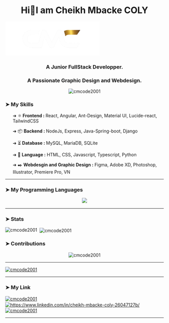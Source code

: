 <!------------ BEGIN ENTETE ------------------------>

<p align="center"> 
  <h1 align="center">Hi👋I am Cheikh Mbacke COLY </h1>
  <img src="/assets/CMC-logo.png" alt="Bannière de Cheikh Mbacke COLY" width="300">
</p>

<!------------- END ENTETE ------------------------->

<h3 align="center">A Junior FullStack Developper.</h3>
<h3 align="center">A Passionate Graphic Design and Webdesign.</h3>

<p align="center"> 
  <img src="https://komarev.com/ghpvc/?username=cmcode2001&label=Profile%20views&color=0e75b6&style=flat" alt="cmcode2001" />
</p>


<h3> ➤ My Skills </h3>
<ul>
  <p> ➜ ⚛️<b> Frontend : </b> React, Angular, Ant-Design, Material UI, Lucide-react, TailwindCSS </p>
  <p> ➜ 📦 <b> Backend : </b> NodeJs, Express, Java-Spring-boot, Django </p>
  <p> ➜ ⏳ <b> Database : </b> MySQL, MariaDB, SQLite </p>
  <p> ➜ 💼 <b> Language :</b> HTML, CSS, Javascript, Typescript, Python </p>
  <p> ➜ ✒️ <b> Webdesgin and Graphic Design :</b> Figma, Adobe XD, Photoshop, Illustrator, Premiere Pro, VN </p>
  <!--p> ➜ 🔥 CMS: WordPress </p>-->
</ul>
<hr style="border:'2px solid'"/>

<h3> ➤ My Programming Languages </h3>
<p align="center">
  <a href="https://skillicons.dev">
    <img src="https://skillicons.dev/icons?i=react,angular,spring,html,tailwind,ts,js,python,django,git,bash,figma,ps,ai,xd" />
  </a>
</p>

<hr style="border:'2px solid'"/>
<h3> ➤ Stats </h3>
<p>
  <img align="left" src="https://github-readme-stats.vercel.app/api/top-langs?username=cmcode2001&show_icons=true&locale=en&layout=compact" alt="cmcode2001" />
</p>
<p>&nbsp;
  <img align="center" src="https://github-readme-stats.vercel.app/api?username=cmcode2001&show_icons=true&locale=en" alt="cmcode2001" />
</p>
<h3> ➤ Contributions </h3>
<p align="center">
  <img align="center" src="https://github-readme-streak-stats.herokuapp.com/?user=cmcode2001&" alt="cmcode2001" />
</p>

<hr style="border:'1px solid'"/>

<p align="left"> 
  <a href="https://github.com/ryo-ma/github-profile-trophy">
    <img src="https://github-profile-trophy.vercel.app/?username=cmcode2001" alt="cmcode2001" />
  </a>
</p>

<hr style="border:'2px solid'"/>
<h3 align="left"> ➤ My Link </h3>
<p style="display:'flex', justify-content:'space-between', align-items:'center'">
    <a href="https://twitter.com/cmcode2001" target="blank">
      <img align="center" src="https://raw.githubusercontent.com/rahuldkjain/github-profile-readme-generator/master/src/images/icons/Social/twitter.svg" alt="cmcode2001" height="30" width="40" />
    </a> 
    <a href="https://linkedin.com/in/https://www.linkedin.com/in/cheikh-mbacke-coly-26047127b/" target="blank">
      <img align="center" src="https://raw.githubusercontent.com/rahuldkjain/github-profile-readme-generator/master/src/images/icons/Social/linked-in-alt.svg" alt="https://www.linkedin.com/in/cheikh-mbacke-coly-26047127b/" height="30" width="40" />
    </a> 
    <a href="https://discord.gg/cmcode2001" target="blank">
      <img align="center" src="https://raw.githubusercontent.com/rahuldkjain/github-profile-readme-generator/master/src/images/icons/Social/discord.svg" alt="cmcode2001" height="30" width="40" />
    </a>

</p>

<hr style="border:'2px solid'"/>

</body>
